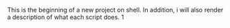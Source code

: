 This is the beginning of a new project on shell.
In addition, i will also render a description of what each script does.
1  